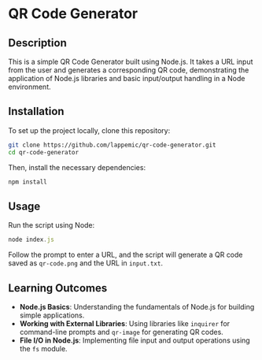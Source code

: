 # QR Code Generator

## Description

This is a simple QR Code Generator built using Node.js. It takes a URL input from the user and generates a corresponding QR code, demonstrating the application of Node.js libraries and basic input/output handling in a Node environment.

## Installation

To set up the project locally, clone this repository:

```bash
git clone https://github.com/lappemic/qr-code-generator.git
cd qr-code-generator
```

Then, install the necessary dependencies:

```bash
npm install
```

## Usage

Run the script using Node:

```javascript
node index.js
```

Follow the prompt to enter a URL, and the script will generate a QR code saved as `qr-code.png` and the URL in `input.txt`.

## Learning Outcomes

-   **Node.js Basics**: Understanding the fundamentals of Node.js for building simple applications.
-   **Working with External Libraries**: Using libraries like `inquirer` for command-line prompts and `qr-image` for generating QR codes.
-   **File I/O in Node.js**: Implementing file input and output operations using the `fs` module.
